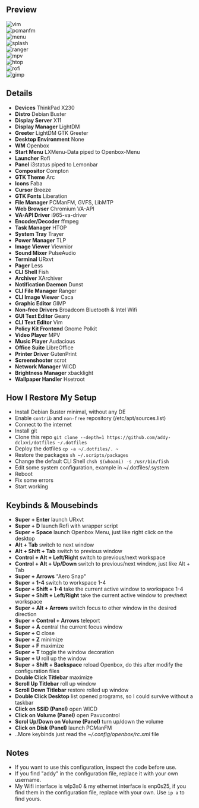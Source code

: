 ## Preview
![vim](https://raw.githubusercontent.com/addy-dclxvi/dotfiles/master/.preview/vim.jpg)
<br />
![pcmanfm](https://raw.githubusercontent.com/addy-dclxvi/dotfiles/master/.preview/pcmanfm.jpg)
<br />
![menu](https://raw.githubusercontent.com/addy-dclxvi/dotfiles/master/.preview/menu.jpg)
<br />
![splash](https://raw.githubusercontent.com/addy-dclxvi/dotfiles/master/.preview/splash.jpg)
<br />
![ranger](https://raw.githubusercontent.com/addy-dclxvi/dotfiles/master/.preview/ranger.jpg)
<br />
![mpv](https://raw.githubusercontent.com/addy-dclxvi/dotfiles/master/.preview/mpv.jpg)
<br />
![htop](https://raw.githubusercontent.com/addy-dclxvi/dotfiles/master/.preview/htop.jpg)
<br />
![rofi](https://raw.githubusercontent.com/addy-dclxvi/dotfiles/master/.preview/rofi.jpg)
<br />
![gimp](https://raw.githubusercontent.com/addy-dclxvi/dotfiles/master/.preview/gimp.jpg)
<br />

## Details
- **Devices** ThinkPad X230
- **Distro** Debian Buster
- **Display Server** X11
- **Display Manager** LightDM
- **Greeter** LightDM GTK Greeter
- **Desktop Environment** None
- **WM** Openbox
- **Start Menu** LXMenu-Data piped to Openbox-Menu
- **Launcher** Rofi
- **Panel** i3status piped to Lemonbar
- **Compositor** Compton
- **GTK Theme** Arc
- **Icons** Faba
- **Cursor** Breeze
- **GTK Fonts** Liberation
- **File Manager** PCManFM, GVFS, LibMTP
- **Web Browser** Chromium VA-API
- **VA-API Driver** i965-va-driver
- **Encoder/Decoder** ffmpeg
- **Task Manager** HTOP
- **System Tray** Trayer
- **Power Manager** TLP
- **Image Viewer** Viewnior
- **Sound Mixer** PulseAudio
- **Terminal** URxvt
- **Pager** Less
- **CLI Shell** Fish
- **Archiver** XArchiver
- **Notification Daemon** Dunst
- **CLI File Manager** Ranger
- **CLI Image Viewer** Caca
- **Graphic Editor** GIMP
- **Non-free Drivers** Broadcom Bluetooth & Intel Wifi
- **GUI Text Editor** Geany
- **CLI Text Editor** Vim
- **Policy Kit Frontend** Gnome Polkit
- **Video Player** MPV
- **Music Player** Audacious
- **Office Suite** LibreOffice
- **Printer Driver** GutenPrint
- **Screenshooter** scrot
- **Network Manager** WICD
- **Brightness Manager** xbacklight
- **Wallpaper Handler** Hsetroot

## How I Restore My Setup
- Install Debian Buster minimal, without any DE
- Enable `contrib` and `non-free` repository (/etc/apt/sources.list)
- Connect to the internet
- Install git
- Clone this repo `git clone --depth=1 https://github.com/addy-dclxvi/dotfiles ~/.dotfiles`
- Deploy the dotfiles `cp -a ~/.dotfiles/. ~`
- Restore the packages `sh ~/.scripts/packages`
- Change the default CLI Shell `chsh $(whoami) -s /usr/bin/fish`
- Edit some system configuration, example in ~/.dotfiles/.system
- Reboot
- Fix some errors
- Start working

## Keybinds & Mousebinds
- **Super + Enter** launch URxvt
- **Super + D** launch Rofi with wrapper script
- **Super + Space** launch Openbox Menu, just like right click on the desktop
- **Alt + Tab** switch to next window
- **Alt + Shift + Tab** switch to previous window
- **Control + Alt + Left/Right** switch to previous/next workspace
- **Control + Alt + Up/Down**  switch to previous/next window, just like Alt + Tab
- **Super + Arrows** "Aero Snap"
- **Super + 1-4** switch to workspace 1-4
- **Super + Shift + 1-4** take the current active window to workspace 1-4
- **Super + Shift + Left/Right** take the current active window to prev/next workspace
- **Super + Alt + Arrows** switch focus to other window in the desired direction
- **Super + Control + Arrows** teleport
- **Super + A** central the current focus window
- **Super + C** close
- **Super + Z** minimize
- **Super + F** maximize
- **Super + T** toggle the window decoration
- **Super + U** roll up the window
- **Super + Shift + Backspace** reload Openbox, do this after modify the configuration files
- **Double Click Titlebar** maximize
- **Scroll Up Titlebar** roll up window
- **Scroll Down Titlebar** restore rolled up window
- **Double Click Desktop** list opened programs, so I could survive without a taskbar
- **Click on SSID (Panel)** open WICD
- **Click on Volume (Panel)** open Pavucontrol
- **Scrol Up/Down on Volume (Panel)** turn up/down the volume
- **Click on Disk (Panel)** launch PCManFM
- ..More keybinds just read the *~/.config/openbox/rc.xml* file

## Notes
- If you want to use this configuration, inspect the code before use.
- If you find "addy" in the configuration file, replace it with your own username.
- My Wifi interface is wlp3s0 & my ethernet interface is enp0s25, if you find them in the
configuration file, replace with your own. Use `ip a` to find yours.
